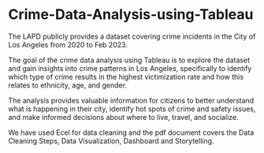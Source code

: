 # Crime-Data-Analysis-using-Tableau

The LAPD publicly provides a dataset covering crime incidents in the City of Los Angeles from 2020 to Feb 2023.

The goal of the crime data analysis using Tableau is to explore the dataset and gain insights into crime patterns in Los Angeles, specifically to identify which type of crime results in the highest victimization rate and how this relates to ethnicity, age, and gender.

The analysis provides valuable information for citizens to better understand what is happening in their city, identify hot spots of crime and safety issues, and make informed decisions about where to live, travel, and socialize.

We have used Ecel for data cleaning and the pdf document covers the Data Cleaning Steps, Data Visualization, Dashboard and Storytelling.
